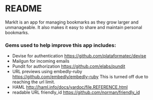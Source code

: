 # README

MarkIt is an app for managing bookmarks as they grow larger and unmanageable.
It also makes it easy to share and maintain personal bookmarks.

### Gems used to help improve this app includes:
 * Devise for authentication 	https://github.com/plataformatec/devise
 * Mailgun for incoming emails
 * Pundit for authorization 	https://github.com/elabs/pundit
 * URL previews using  embedly-ruby 	https://github.com/embedly/embedly-ruby
			This is turned off due to reaching the url limit.
 * HAML 	http://haml.info/docs/yardoc/file.REFERENCE.html
 * readable URL friendly_id 	https://github.com/norman/friendly_id
